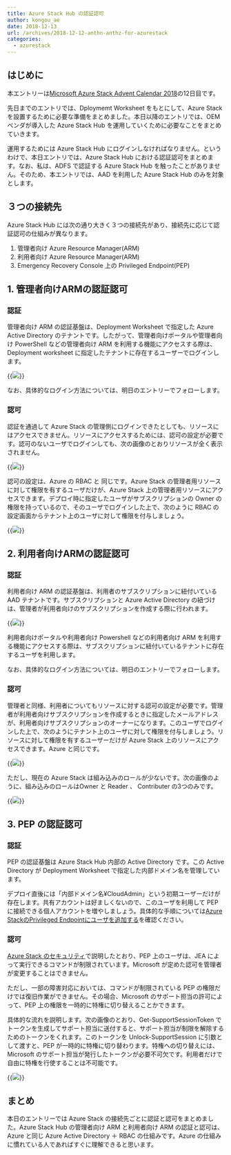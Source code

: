 ```yaml
---
title: Azure Stack Hub の認証認可
author: kongou_ae
date: 2018-12-13
url: /archives/2018-12-12-anthn-anthz-for-azurestack
categories:
  - azurestack
---
```


## はじめに

本エントリーは[Microsoft Azure Stack Advent Calendar 2018](https://qiita.com/advent-calendar/2018/azure-stack)の12日目です。

先日までのエントリでは、Dploymemt Worksheet をもとにして、Azure Stack を設置するために必要な準備をまとめました。本日以降のエントリでは、OEM ベンダが導入した Azure Stack Hub を運用していくために必要なことをまとめていきます。

運用するためには Azure Stack Hub にログインしなければなりません。というわけで、本日エントリでは、Azure Stack Hub における認証認可をまとめます。なお、私は、ADFS で認証する Azure Stack Hub を触ったことがありません。そのため、本エントリでは、AAD を利用した Azure Stack Hub のみを対象とします。

## ３つの接続先

Azure Stack Hub には次の通り大きく３つの接続先があり、接続先に応じて認証認可の仕組みが異なります。

1. 管理者向け Azure Resource Manager(ARM)
1. 利用者向け Azure Resource Manager(ARM)
1. Emergency Recovery Console 上の Privileged Endpoint(PEP)

## 1. 管理者向けARMの認証認可

### 認証

管理者向け ARM の認証基盤は、Deployment Worksheet で指定した Azure Active Directory のテナントです。したがって、管理者向けポータルや管理者向け PowerShell などの管理者向け ARM を利用する機能にアクセスする際は、Deployment worksheet に指定したテナントに存在するユーザーでログインします。

{{<img src="./../../images/2019-12-30-001.png">}}

なお、具体的なログイン方法については、明日のエントリーでフォローします。

### 認可

認証を通過して Azure Stack の管理側にログインできたとしても、リソースにはアクセスできません。リソースにアクセスするためには、認可の設定が必要です。認可のないユーザでログインしても、次の画像のとおりリソースが全く表示されません。

{{<img src="./../../images/2018-12-12-003.png">}}

認可の設定は、Azure の RBAC と 同じです。Azure Stack の管理者用リソースに対して権限を有するユーザだけが、Azure Stack 上の管理者用リソースにアクセスできます。デプロイ時に指定したユーザがサブスクリプションの Owner の権限を持っているので、そのユーザでログインした上で、次のように RBAC の設定画面からテナント上のユーザに対して権限を付与しましょう。

{{<img src="./../../images/2018-12-12-004.png">}}

## 2. 利用者向けARMの認証認可

### 認証

利用者向け ARM の認証基盤は、利用者のサブスクリプションに紐付いている AAD テナントです。サブスクリプションと Azure Active Directory の紐づけは、管理者が利用者向けのサブスクリプションを作成する際に行われます。

{{<img src="./../../images/2018-12-12-005.png">}}

利用者向けポータルや利用者向け Powershell などの利用者向け ARM を利用する機能にアクセスする際は、サブスクリプションに紐付いているテナントに存在するユーザを利用します。

なお、具体的なログイン方法については、明日のエントリーでフォローします。

### 認可

管理者と同様、利用者についてもリソースに対する認可の設定が必要です。管理者が利用者向けサブスクリプションを作成するときに指定したメールアドレスが、利用者向けサブスクリプションのオーナーになります。このユーザでログインした上で、次のようにテナント上のユーザに対して権限を付与しましょう。リソースに対して権限を有するユーザーだけが Azure Stack 上のリソースにアクセスできます。Azure と同じです。

{{<img src="./../../images/2018-12-12-006.png">}}

ただし、現在の Azure Stack は組み込みのロールが少ないです。次の画像のように、組み込みのロールはOwner と Reader 、 Contributer の3つのみです。

{{<img src="./../../images/2018-12-12-010.png">}}

## 3. PEP の認証認可

### 認証

PEP の認証基盤は Azure Stack Hub 内部の Active Directory です。この Active Directory が Deployment Worksheet で指定した内部ドメイン名を管理しています。

デプロイ直後には「内部ドメイン名¥CloudAdmin」という初期ユーザーだけが存在します。共有アカウントは好ましくないので、このユーザを利用して PEP に接続できる個人アカウントを増やしましょう。具体的な手順については[Azure StackのPrivileged Endpointにユーザを追加する](https://aimless.jp/blog/archives/2018-06-11-add-user-to-pep/)を確認ください。

### 認可

[Azure Stack のセキュリティ](https://aimless.jp/blog/archives/2018-12-11-security-of-azurestack)で説明したとおり、PEP 上のユーザは、JEA によって実行できるコマンドが制限されています。Microsoft が定めた認可を管理者が変更することはできません。

ただし、一部の障害対応においては、コマンドが制限されている PEP の権限だけでは復旧作業ができません。その場合、Microsoft のサポート担当の許可によって、PEP 上の権限を一時的に特権に切り替えることかできます。

具体的な流れを説明します。次の画像のとおり、Get-SupportSessionToken でトークンを生成してサポート担当に送付すると、サポート担当が制限を解除するためのトークンをくれます。このトークンを Unlock-SupportSession に引数として渡すと、PEP が一時的に特権に切り替わります。特権への切り替えには、Microsoft のサポート担当が発行したトークンが必要不可欠です。利用者だけで自由に特権を行使することは不可能です。

{{<img src="./../../images/2018-12-12-008.png">}}

## まとめ

本日のエントリーでは Azure Stack の接続先ごとに認証と認可をまとめました。Azure Stack Hub の管理者向け ARM と利用者向け ARM の認証と認可は、Azure と同じ Azure Active Directory ＋ RBAC の仕組みです。Azure の仕組みに慣れている人であればすぐに理解できると思います。
